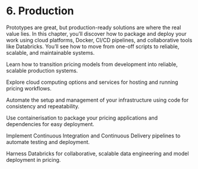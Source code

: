 # 6. Production

Prototypes are great, but production-ready solutions are where the real value lies. In this chapter, you’ll discover how to package and deploy your work using cloud platforms, Docker, CI/CD pipelines, and collaborative tools like Databricks. You’ll see how to move from one-off scripts to reliable, scalable, and maintainable systems.

Learn how to transition pricing models from development into reliable, scalable production systems.

Explore cloud computing options and services for hosting and running pricing workflows.

Automate the setup and management of your infrastructure using code for consistency and repeatability.

Use containerisation to package your pricing applications and dependencies for easy deployment.

Implement Continuous Integration and Continuous Delivery pipelines to automate testing and deployment.

Harness Databricks for collaborative, scalable data engineering and model deployment in pricing.
